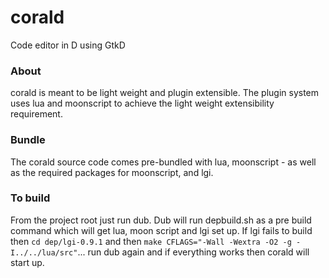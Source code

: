 # corald
Code editor in D using GtkD

### About
corald is meant to be light weight and plugin extensible. The plugin system uses lua and moonscript to achieve the light weight extensibility requirement.

### Bundle
The corald source code comes pre-bundled with lua, moonscript - as well as the required packages for moonscript, and lgi.

### To build
From the project root just run dub. Dub will run depbuild.sh as a pre build command which will get lua, moon script and lgi set up. If lgi fails to build
then `cd dep/lgi-0.9.1` and then `make CFLAGS="-Wall -Wextra -O2 -g -I../../lua/src"`... run dub again and if everything works then corald will start up.
